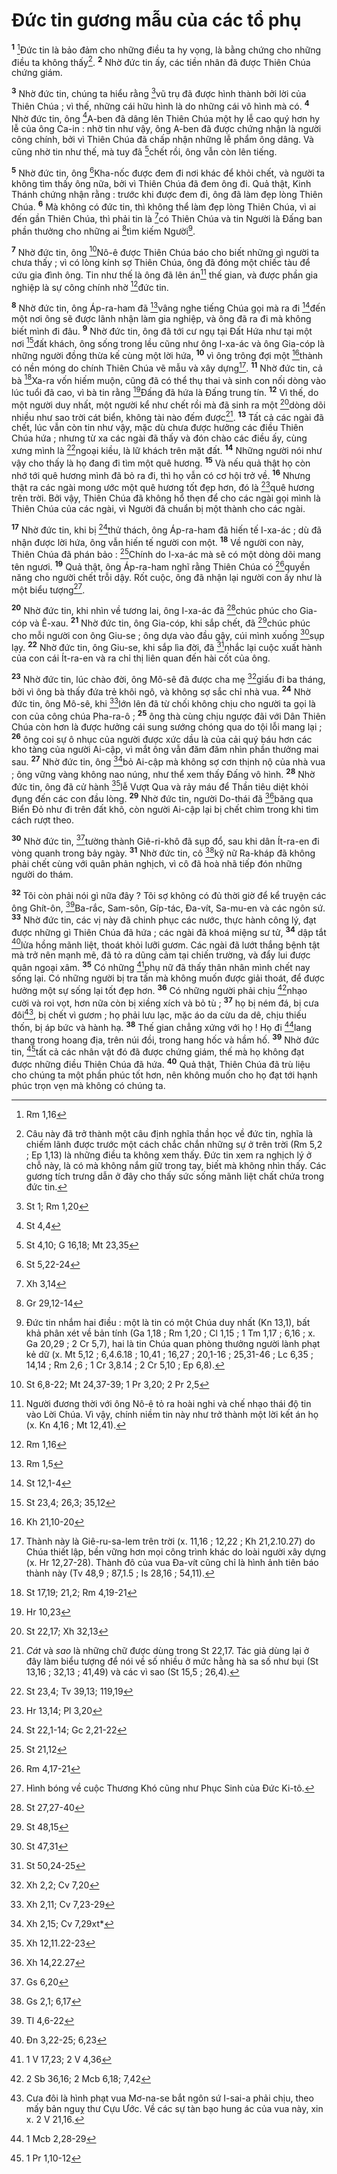 # Đức tin gương mẫu của các tổ phụ
<sup><b>1</b></sup> [^1*]Đức tin là bảo đảm cho những điều ta hy vọng, là bằng chứng cho những điều ta không thấy[^1]. <sup><b>2</b></sup> Nhờ đức tin ấy, các tiền nhân đã được Thiên Chúa chứng giám.

<sup><b>3</b></sup> Nhờ đức tin, chúng ta hiểu rằng [^2*]vũ trụ đã được hình thành bởi lời của Thiên Chúa ; vì thế, những cái hữu hình là do những cái vô hình mà có. <sup><b>4</b></sup> Nhờ đức tin, ông [^3*]A-ben đã dâng lên Thiên Chúa một hy lễ cao quý hơn hy lễ của ông Ca-in : nhờ tin như vậy, ông A-ben đã được chứng nhận là người công chính, bởi vì Thiên Chúa đã chấp nhận những lễ phẩm ông dâng. Và cũng nhờ tin như thế, mà tuy đã [^4*]chết rồi, ông vẫn còn lên tiếng.

<sup><b>5</b></sup> Nhờ đức tin, ông [^5*]Kha-nốc được đem đi nơi khác để khỏi chết, và người ta không tìm thấy ông nữa, bởi vì Thiên Chúa đã đem ông đi. Quả thật, Kinh Thánh chứng nhận rằng : trước khi được đem đi, ông đã làm đẹp lòng Thiên Chúa. <sup><b>6</b></sup> Mà không có đức tin, thì không thể làm đẹp lòng Thiên Chúa, vì ai đến gần Thiên Chúa, thì phải tin là [^6*]có Thiên Chúa và tin Người là Đấng ban phần thưởng cho những ai [^7*]tìm kiếm Người[^2].

<sup><b>7</b></sup> Nhờ đức tin, ông [^8*]Nô-ê được Thiên Chúa báo cho biết những gì người ta chưa thấy ; vì có lòng kính sợ Thiên Chúa, ông đã đóng một chiếc tàu để cứu gia đình ông. Tin như thế là ông đã lên án[^3] thế gian, và được phần gia nghiệp là sự công chính nhờ [^9*]đức tin.

<sup><b>8</b></sup> Nhờ đức tin, ông Áp-ra-ham đã [^10*]vâng nghe tiếng Chúa gọi mà ra đi [^11*]đến một nơi ông sẽ được lãnh nhận làm gia nghiệp, và ông đã ra đi mà không biết mình đi đâu. <sup><b>9</b></sup> Nhờ đức tin, ông đã tới cư ngụ tại Đất Hứa như tại một nơi [^12*]đất khách, ông sống trong lều cũng như ông I-xa-ác và ông Gia-cóp là những người đồng thừa kế cùng một lời hứa, <sup><b>10</b></sup> vì ông trông đợi một [^13*]thành có nền móng do chính Thiên Chúa vẽ mẫu và xây dựng[^4]. <sup><b>11</b></sup> Nhờ đức tin, cả bà [^14*]Xa-ra vốn hiếm muộn, cũng đã có thể thụ thai và sinh con nối dòng vào lúc tuổi đã cao, vì bà tin rằng [^15*]Đấng đã hứa là Đấng trung tín. <sup><b>12</b></sup> Vì thế, do một người duy nhất, một người kể như chết rồi mà đã sinh ra một [^16*]dòng dõi nhiều như sao trời cát biển, không tài nào đếm được[^5]. <sup><b>13</b></sup> Tất cả các ngài đã chết, lúc vẫn còn tin như vậy, mặc dù chưa được hưởng các điều Thiên Chúa hứa ; nhưng từ xa các ngài đã thấy và đón chào các điều ấy, cùng xưng mình là [^17*]ngoại kiều, là lữ khách trên mặt đất. <sup><b>14</b></sup> Những người nói như vậy cho thấy là họ đang đi tìm một quê hương. <sup><b>15</b></sup> Và nếu quả thật họ còn nhớ tới quê hương mình đã bỏ ra đi, thì họ vẫn có cơ hội trở về. <sup><b>16</b></sup> Nhưng thật ra các ngài mong ước một quê hương tốt đẹp hơn, đó là [^18*]quê hương trên trời. Bởi vậy, Thiên Chúa đã không hổ thẹn để cho các ngài gọi mình là Thiên Chúa của các ngài, vì Người đã chuẩn bị một thành cho các ngài.

<sup><b>17</b></sup> Nhờ đức tin, khi bị [^19*]thử thách, ông Áp-ra-ham đã hiến tế I-xa-ác ; dù đã nhận được lời hứa, ông vẫn hiến tế người con một. <sup><b>18</b></sup> Về người con này, Thiên Chúa đã phán bảo : [^20*]Chính do I-xa-ác mà sẽ có một dòng dõi mang tên ngươi. <sup><b>19</b></sup> Quả thật, ông Áp-ra-ham nghĩ rằng Thiên Chúa có [^21*]quyền năng cho người chết trỗi dậy. Rốt cuộc, ông đã nhận lại người con ấy như là một biểu tượng[^6].

<sup><b>20</b></sup> Nhờ đức tin, khi nhìn về tương lai, ông I-xa-ác đã [^22*]chúc phúc cho Gia-cóp và Ê-xau. <sup><b>21</b></sup> Nhờ đức tin, ông Gia-cóp, khi sắp chết, đã [^23*]chúc phúc cho mỗi người con ông Giu-se ; ông dựa vào đầu gậy, cúi mình xuống [^24*]sụp lạy. <sup><b>22</b></sup> Nhờ đức tin, ông Giu-se, khi sắp lìa đời, đã [^25*]nhắc lại cuộc xuất hành của con cái Ít-ra-en và ra chỉ thị liên quan đến hài cốt của ông.

<sup><b>23</b></sup> Nhờ đức tin, lúc chào đời, ông Mô-sê đã được cha mẹ [^26*]giấu đi ba tháng, bởi vì ông bà thấy đứa trẻ khôi ngô, và không sợ sắc chỉ nhà vua. <sup><b>24</b></sup> Nhờ đức tin, ông Mô-sê, khi [^27*]lớn lên đã từ chối không chịu cho người ta gọi là con của công chúa Pha-ra-ô ; <sup><b>25</b></sup> ông thà cùng chịu ngược đãi với Dân Thiên Chúa còn hơn là được hưởng cái sung sướng chóng qua do tội lỗi mang lại ; <sup><b>26</b></sup> ông coi sự ô nhục của người được xức dầu là của cải quý báu hơn các kho tàng của người Ai-cập, vì mắt ông vẫn đăm đăm nhìn phần thưởng mai sau. <sup><b>27</b></sup> Nhờ đức tin, ông [^28*]bỏ Ai-cập mà không sợ cơn thịnh nộ của nhà vua ; ông vững vàng không nao núng, như thể xem thấy Đấng vô hình. <sup><b>28</b></sup> Nhờ đức tin, ông đã cử hành [^29*]lễ Vượt Qua và rảy máu để Thần tiêu diệt khỏi đụng đến các con đầu lòng. <sup><b>29</b></sup> Nhờ đức tin, người Do-thái đã [^30*]băng qua Biển Đỏ như đi trên đất khô, còn người Ai-cập lại bị chết chìm trong khi tìm cách rượt theo.

<sup><b>30</b></sup> Nhờ đức tin, [^31*]tường thành Giê-ri-khô đã sụp đổ, sau khi dân Ít-ra-en đi vòng quanh trong bảy ngày. <sup><b>31</b></sup> Nhờ đức tin, cô [^32*]kỹ nữ Ra-kháp đã không phải chết cùng với quân phản nghịch, vì cô đã hoà nhã tiếp đón những người do thám.

<sup><b>32</b></sup> Tôi còn phải nói gì nữa đây ? Tôi sợ không có đủ thời giờ để kể truyện các ông Ghít-ôn, [^33*]Ba-rắc, Sam-sôn, Gíp-tác, Đa-vít, Sa-mu-en và các ngôn sứ. <sup><b>33</b></sup> Nhờ đức tin, các vị này đã chinh phục các nước, thực hành công lý, đạt được những gì Thiên Chúa đã hứa ; các ngài đã khoá miệng sư tử, <sup><b>34</b></sup> dập tắt [^34*]lửa hồng mãnh liệt, thoát khỏi lưỡi gươm. Các ngài đã lướt thắng bệnh tật mà trở nên mạnh mẽ, đã tỏ ra dũng cảm tại chiến trường, và đẩy lui được quân ngoại xâm. <sup><b>35</b></sup> Có những [^35*]phụ nữ đã thấy thân nhân mình chết nay sống lại. Có những người bị tra tấn mà không muốn được giải thoát, để được hưởng một sự sống lại tốt đẹp hơn. <sup><b>36</b></sup> Có những người phải chịu [^36*]nhạo cười và roi vọt, hơn nữa còn bị xiềng xích và bỏ tù ; <sup><b>37</b></sup> họ bị ném đá, bị cưa đôi[^7], bị chết vì gươm ; họ phải lưu lạc, mặc áo da cừu da dê, chịu thiếu thốn, bị áp bức và hành hạ. <sup><b>38</b></sup> Thế gian chẳng xứng với họ ! Họ đi [^37*]lang thang trong hoang địa, trên núi đồi, trong hang hốc và hầm hố. <sup><b>39</b></sup> Nhờ đức tin, [^38*]tất cả các nhân vật đó đã được chứng giám, thế mà họ không đạt được những điều Thiên Chúa đã hứa. <sup><b>40</b></sup> Quả thật, Thiên Chúa đã trù liệu cho chúng ta một phần phúc tốt hơn, nên không muốn cho họ đạt tới hạnh phúc trọn vẹn mà không có chúng ta.

[^1]: Câu này đã trở thành một câu định nghĩa thần học về đức tin, nghĩa là chiếm lãnh được trước một cách chắc chắn những sự ở trên trời (Rm 5,2 ; Ep 1,13) là những điều ta không xem thấy. Đức tin xem ra nghịch lý ở chỗ này, là có mà không nắm giữ trong tay, biết mà không nhìn thấy. Các gương tích trưng dẫn ở đây cho thấy sức sống mãnh liệt chất chứa trong đức tin.
[^2]: Đức tin nhắm hai điều : một là tin có một Chúa duy nhất (Kn 13,1), bất khả phân xét về bản tính (Ga 1,18 ; Rm 1,20 ; Cl 1,15 ; 1 Tm 1,17 ; 6,16 ; x. Ga 20,29 ; 2 Cr 5,7), hai là tin Chúa quan phòng thưởng người lành phạt kẻ dữ (x. Mt 5,12 ; 6,4.6.18 ; 10,41 ; 16,27 ; 20,1-16 ; 25,31-46 ; Lc 6,35 ; 14,14 ; Rm 2,6 ; 1 Cr 3,8.14 ; 2 Cr 5,10 ; Ep 6,8).
[^3]: Người đương thời với ông Nô-ê tỏ ra hoài nghi và chế nhạo thái độ tin vào Lời Chúa. Vì vậy, chính niềm tin này như trở thành một lời kết án họ (x. Kn 4,16 ; Mt 12,41).
[^4]: Thành này là Giê-ru-sa-lem trên trời (x. 11,16 ; 12,22 ; Kh 21,2.10.27) do Chúa thiết lập, bền vững hơn mọi công trình khác do loài người xây dựng (x. Hr 12,27-28). Thành đô của vua Đa-vít cũng chỉ là hình ảnh tiên báo thành này (Tv 48,9 ; 87,1.5 ; Is 28,16 ; 54,11).
[^5]: <i>Cát</i> và <i>sao</i> là những chữ được dùng trong St 22,17. Tác giả dùng lại ở đây làm biểu tượng để nói về số nhiều ở mức hằng hà sa số như bụi (St 13,16 ; 32,13 ; 41,49) và các vì sao (St 15,5 ; 26,4).
[^6]: Hình bóng về cuộc Thương Khó cũng như Phục Sinh của Đức Ki-tô.
[^7]: Cưa đôi là hình phạt vua Mơ-na-se bắt ngôn sứ I-sai-a phải chịu, theo mấy bản nguỵ thư Cựu Ước. Về các sự tàn bạo hung ác của vua này, xin x. 2 V 21,16.
[^1*]: Rm 1,16
[^2*]: St 1; Rm 1,20
[^3*]: St 4,4
[^4*]: St 4,10; G 16,18; Mt 23,35
[^5*]: St 5,22-24
[^6*]: Xh 3,14
[^7*]: Gr 29,12-14
[^8*]: St 6,8-22; Mt 24,37-39; 1 Pr 3,20; 2 Pr 2,5
[^9*]: Rm 1,16
[^10*]: Rm 1,5
[^11*]: St 12,1-4
[^12*]: St 23,4; 26,3; 35,12
[^13*]: Kh 21,10-20
[^14*]: St 17,19; 21,2; Rm 4,19-21
[^15*]: Hr 10,23
[^16*]: St 22,17; Xh 32,13
[^17*]: St 23,4; Tv 39,13; 119,19
[^18*]: Hr 13,14; Pl 3,20
[^19*]: St 22,1-14; Gc 2,21-22
[^20*]: St 21,12
[^21*]: Rm 4,17-21
[^22*]: St 27,27-40
[^23*]: St 48,15
[^24*]: St 47,31
[^25*]: St 50,24-25
[^26*]: Xh 2,2; Cv 7,20
[^27*]: Xh 2,11; Cv 7,23-29
[^28*]: Xh 2,15; Cv 7,29xt*
[^29*]: Xh 12,11.22-23
[^30*]: Xh 14,22.27
[^31*]: Gs 6,20
[^32*]: Gs 2,1; 6,17
[^33*]: Tl 4,6-22
[^34*]: Đn 3,22-25; 6,23
[^35*]: 1 V 17,23; 2 V 4,36
[^36*]: 2 Sb 36,16; 2 Mcb 6,18; 7,42
[^37*]: 1 Mcb 2,28-29
[^38*]: 1 Pr 1,10-12
